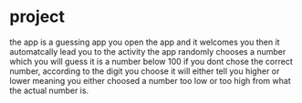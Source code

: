 # project
the app is a guessing app 
you open the app and it welcomes you 
then it automatcally lead you to the activity
the app randomly chooses a number
which you will guess
it is a number below 100
if you dont chose the correct number,
according to the digit you choose it will either tell you higher or lower
meaning you either choosed a number too low or too high from what the actual number is.
